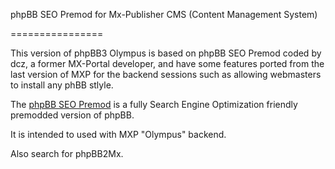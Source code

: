 phpBB SEO Premod for Mx-Publisher CMS (Content Management System)

================

This version of phpBB3 Olympus is based on phpBB SEO Premod coded by dcz, a former MX-Portal developer, and have some features ported from the last version of MXP for the backend sessions such as allowing webmasters to install any phBB stlyle.

The [phpBB SEO Premod](http://www.phpbb-seo.com/en/phpbb-seo-premod/seo-url-premod-t1549.html) is a fully Search Engine Optimization friendly premodded version of phpBB.

It is intended to used with MXP "Olympus" backend.

Also search for phpBB2Mx.